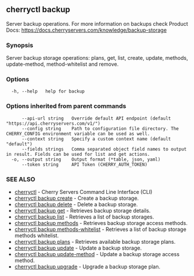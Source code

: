 ## cherryctl backup

Server backup operations. For more information on backups check Product Docs: https://docs.cherryservers.com/knowledge/backup-storage

### Synopsis

Server backup storage operations: plans, get, list, create, update, methods, update-method, method-whitelist and remove.

### Options

```
  -h, --help   help for backup
```

### Options inherited from parent commands

```
      --api-url string   Override default API endpoint (default "https://api.cherryservers.com/v1/")
      --config string    Path to configuration file directory. The CHERRY_CONFIG environment variable can be used as well.
      --context string   Specify a custom context name (default "default")
      --fields strings   Comma separated object field names to output in result. Fields can be used for list and get actions.
  -o, --output string    Output format (*table, json, yaml)
      --token string     API Token (CHERRY_AUTH_TOKEN)
```

### SEE ALSO

* [cherryctl](cherryctl.md)	 - Cherry Servers Command Line Interface (CLI)
* [cherryctl backup create](cherryctl_backup_create.md)	 - Create a backup storage.
* [cherryctl backup delete](cherryctl_backup_delete.md)	 - Delete a backup storage.
* [cherryctl backup get](cherryctl_backup_get.md)	 - Retrieves backup storage details.
* [cherryctl backup list](cherryctl_backup_list.md)	 - Retrieves a list of backup storages.
* [cherryctl backup methods](cherryctl_backup_methods.md)	 - Retrieves backup storage access methods.
* [cherryctl backup methods-whitelist](cherryctl_backup_methods-whitelist.md)	 - Retrieves a list of backup storage methods whitelist.
* [cherryctl backup plans](cherryctl_backup_plans.md)	 - Retrieves available backup storage plans.
* [cherryctl backup update](cherryctl_backup_update.md)	 - Update a backup storage.
* [cherryctl backup update-method](cherryctl_backup_update-method.md)	 - Update a backup storage access method.
* [cherryctl backup upgrade](cherryctl_backup_upgrade.md)	 - Upgrade a backup storage plan.

